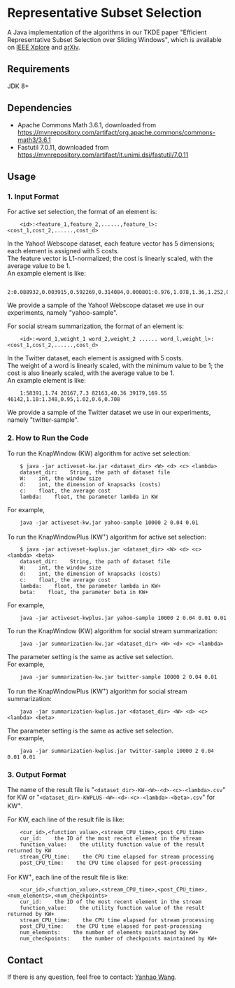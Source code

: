 # Representative Subset Selection #

A Java implementation of the algorithms in our TKDE paper "Efficient Representative Subset Selection over Sliding Windows", which is available on [IEEE Xplore](https://ieeexplore.ieee.org/document/8410031/) and [arXiv](https://arxiv.org/abs/1706.04764).

## Requirements ##

JDK 8+

## Dependencies ##

- Apache Commons Math 3.6.1, downloaded from <https://mvnrepository.com/artifact/org.apache.commons/commons-math3/3.6.1>  
- Fastutil 7.0.11, downloaded from <https://mvnrepository.com/artifact/it.unimi.dsi/fastutil/7.0.11>

## Usage ##

### 1. Input Format ###

For active set selection, the format of an element is:  

```csv
    <id>:<feature_1,feature_2,......,feature_l>:<cost_1,cost_2,......,cost_d>  
```

In the Yahoo! Webscope dataset, each feature vector has 5 dimensions; each element is assigned with 5 costs.  
The feature vector is L1-normalized; the cost is linearly scaled, with the average value to be 1.  
An example element is like:  

```csv
    2:0.088932,0.003915,0.592269,0.314084,0.000801:0.976,1.078,1.36,1.252,0.472  
```

We provide a sample of the Yahoo! Webscope dataset we use in our experiments, namely "yahoo-sample".  
  
For social stream summarization, the format of an element is:  

```csv
    <id>:<word_1,weight_1 word_2,weight_2 ...... word_l,weight_l>:<cost_1,cost_2,......,cost_d>  
```

In the Twitter dataset, each element is assigned with 5 costs.  
The weight of a word is linearly scaled, with the minimum value to be 1; the cost is also linearly scaled, with the average value to be 1.  
An example element is like:  

```csv
    1:58391,1.74 20167,7.3 82163,40.36 39179,169.55 46142,1.18:1.348,0.95,1.02,0.6,0.708  
```

We provide a sample of the Twitter dataset we use in our experiments, namely "twitter-sample".  

### 2. How to Run the Code ###

To run the KnapWindow (KW) algorithm for active set selection:  

```shell
    $ java -jar activeset-kw.jar <dataset_dir> <W> <d> <c> <lambda>  
    dataset_dir:    String, the path of dataset file  
    W:    int, the window size  
    d:    int, the dimension of knapsacks (costs)  
    c:    float, the average cost  
    lambda:    float, the parameter lambda in KW  
```

For example,  

```shell
    java -jar activeset-kw.jar yahoo-sample 10000 2 0.04 0.01  
```

To run the KnapWindowPlus (KW<sup>+</sup>) algorithm for active set selection:  

```shell
    $ java -jar activeset-kwplus.jar <dataset_dir> <W> <d> <c> <lambda> <beta>  
    dataset_dir:    String, the path of dataset file  
    W:    int, the window size  
    d:    int, the dimension of knapsacks (costs)  
    c:    float, the average cost  
    lambda:    float, the parameter lambda in KW+  
    beta:    float, the parameter beta in KW+  
```

For example,  

```shell
    java -jar activeset-kwplus.jar yahoo-sample 10000 2 0.04 0.01 0.01  
```

To run the KnapWindow (KW) algorithm for social stream summarization:  

```shell
    java -jar summarization-kw.jar <dataset_dir> <W> <d> <c> <lambda>  
```

The parameter setting is the same as active set selection.  
For example,  

```shell
    java -jar summarization-kw.jar twitter-sample 10000 2 0.04 0.01  
```

To run the KnapWindowPlus (KW<sup>+</sup>) algorithm for social stream summarization:  

```shell
    java -jar summarization-kwplus.jar <dataset_dir> <W> <d> <c> <lambda> <beta>  
```

The parameter setting is the same as active set selection.  
For example,  

```shell
    java -jar summarization-kwplus.jar twitter-sample 10000 2 0.04 0.01 0.01  
```

### 3. Output Format ###

The name of the result file is "`<dataset_dir>-KW-<W>-<d>-<c>-<lambda>.csv`" for KW or "`<dataset_dir>-KWPLUS-<W>-<d>-<c>-<lambda>-<beta>.csv`" for KW<sup>+</sup>.  
  
For KW, each line of the result file is like:  

```csv
    <cur_id>,<function_value>,<stream_CPU_time>,<post_CPU_time>  
    cur_id:    the ID of the most recent element in the stream  
    function_value:    the utility function value of the result returned by KW  
    stream_CPU_time:    the CPU time elapsed for stream processing  
    post_CPU_time:    the CPU time elapsed for post-processing  
```

For KW<sup>+</sup>, each line of the result file is like:  

```csv
    <cur_id>,<function_value>,<stream_CPU_time>,<post_CPU_time>,<num_elements>,<num_checkpoints>  
    cur_id:    the ID of the most recent element in the stream  
    function_value:    the utility function value of the result returned by KW+  
    stream_CPU_time:    the CPU time elapsed for stream processing  
    post_CPU_time:    the CPU time elapsed for post-processing  
    num_elements:    the number of elements maintained by KW+  
    num_checkpoints:    the number of checkpoints maintained by KW+  
```

## Contact ##

If there is any question, feel free to contact: [Yanhao Wang](mailto:yanhao.wang@helsinki.fi).
